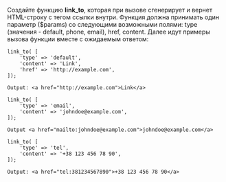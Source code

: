 Создайте функцию **link_to**, которая при вызове сгенерирует и вернет HTML-строку с тегом ссылки внутри. Функция должна принимать один параметр ($params) со следующими возможными полями: type (значения - default, phone, email), href, content. Далее идут примеры вызова функции вместе с ожидаемым ответом:

    link_to( [
        'type' => 'default',
        'content' => 'Link',
        'href' => 'http://example.com',
    ]);
    
    Output: <a href="http://example.com">Link</a>

    link_to( [
        'type' => 'email',
        'content' => 'johndoe@example.com',
    ]);
    
    Output <a href="mailto:johndoe@example.com">johndoe@example.com</a>

    link_to( [
        'type' => 'tel',
        'content' => '+38 123 456 78 90',
    ]);
    
    Output: <a href="tel:381234567890">+38 123 456 78 90</a>
